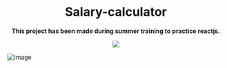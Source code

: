 <div align=center>
<h1 align=center>Salary-calculator</h1>
<p><b>This project has been made during summer training to practice reactjs.</b></p>
<a href=https://salarycalculator.netlify.app/><img src=https://img.shields.io/badge/%F0%9F%91%89-LIVE-success></a>
</div>

![image](https://user-images.githubusercontent.com/72032743/186572324-101d827b-0805-4550-915b-4bb7e518cc02.png)
